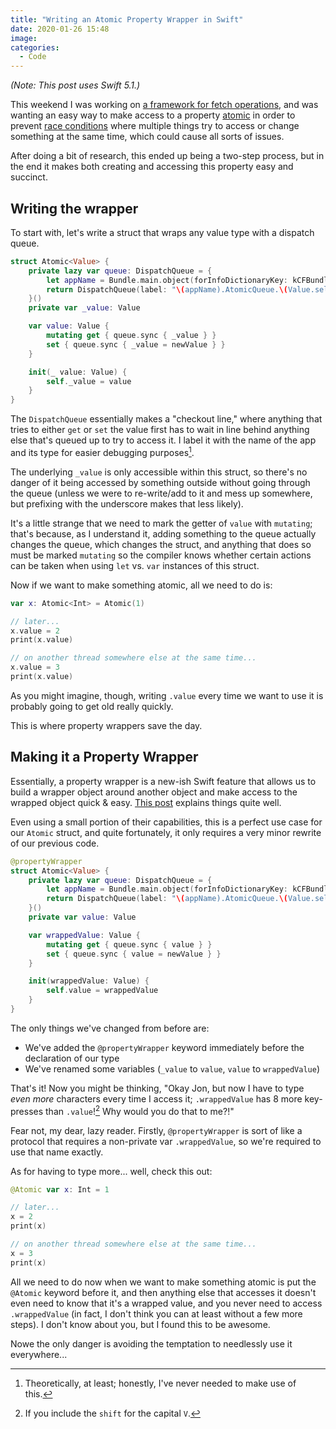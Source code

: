 ```yaml
---
title: "Writing an Atomic Property Wrapper in Swift"
date: 2020-01-26 15:48
image: 
categories:
  - Code
---
```


_(Note: This post uses Swift 5.1.)_

This weekend I was working on [a framework for fetch operations][framework source], and was wanting an easy way to make access to a property [atomic][atomic definition] in order to prevent [race conditions][race condition definition] where multiple things try to access or change something at the same time, which could cause all sorts of issues.

After doing a bit of research, this ended up being a two-step process, but in the end it makes both creating and accessing this property easy and succinct.

<!--more-->

## Writing the wrapper

To start with, let's write a struct that wraps any value type with a dispatch queue.

```swift
struct Atomic<Value> {
    private lazy var queue: DispatchQueue = {
        let appName = Bundle.main.object(forInfoDictionaryKey: kCFBundleNameKey as String) as! String
        return DispatchQueue(label: "\(appName).AtomicQueue.\(Value.self)")
    }()
    private var _value: Value

    var value: Value {
        mutating get { queue.sync { _value } }
        set { queue.sync { _value = newValue } }
    }

    init(_ value: Value) {
        self._value = value
    }
}
```

The `DispatchQueue` essentially makes a "checkout line," where anything that tries to either `get` or `set` the value first has to wait in line behind anything else that's queued up to try to access it. I label it with the name of the app and its type for easier debugging purposes[^1].

The underlying `_value` is only accessible within this struct, so there's no danger of it being accessed by something outside without going through the queue (unless we were to re-write/add to it and mess up somewhere, but prefixing with the underscore makes that less likely).

It's a little strange that we need to mark the getter of `value` with `mutating`; that's because, as I understand it, adding something to the queue actually changes the queue, which changes the struct, and anything that does so must be marked `mutating` so the compiler knows whether certain actions can be taken when using `let` vs. `var` instances of this struct.

Now if we want to make something atomic, all we need to do is:

```swift
var x: Atomic<Int> = Atomic(1)

// later...
x.value = 2
print(x.value)

// on another thread somewhere else at the same time...
x.value = 3
print(x.value)
```

As you might imagine, though, writing `.value` every time we want to use it is probably going to get old really quickly.

This is where property wrappers save the day.

## Making it a Property Wrapper

Essentially, a property wrapper is a new-ish Swift feature that allows us to build a wrapper object around another object and make access to the wrapped object quick & easy. [This post][property wrapper post] explains things quite well.

Even using a small portion of their capabilities, this is a perfect use case for our `Atomic` struct, and quite fortunately, it only requires a very minor rewrite of our previous code.

```swift
@propertyWrapper
struct Atomic<Value> {
    private lazy var queue: DispatchQueue = {
        let appName = Bundle.main.object(forInfoDictionaryKey: kCFBundleNameKey as String) as! String
        return DispatchQueue(label: "\(appName).AtomicQueue.\(Value.self)")
    }()
    private var value: Value

    var wrappedValue: Value {
        mutating get { queue.sync { value } }
        set { queue.sync { value = newValue } }
    }

    init(wrappedValue: Value) {
        self.value = wrappedValue
    }
}
```

The only things we've changed from before are:

- We've added the `@propertyWrapper` keyword immediately before the declaration of our type
- We've renamed some variables (`_value` to `value`, `value` to `wrappedValue`)

That's it! Now you might be thinking, "Okay Jon, but now I have to type *even more* characters every time I access it; `.wrappedValue` has 8 more key-presses than `.value`![^2] Why would you do that to me?!"

Fear not, my dear, lazy reader. Firstly, `@propertyWrapper` is sort of like a protocol that requires a non-private var `.wrappedValue`, so we're required to use that name exactly.

As for having to type more... well, check this out:

```swift
@Atomic var x: Int = 1

// later...
x = 2
print(x)

// on another thread somewhere else at the same time...
x = 3
print(x)
```

All we need to do now when we want to make something atomic is put the `@Atomic` keyword before it, and then anything else that accesses it doesn't even need to know that it's a wrapped value, and you never need to access `.wrappedValue` (in fact, I don't think you can at least without a few more steps). I don't know about you, but I found this to be awesome.

Nowe the only danger is avoiding the temptation to needlessly use it everywhere...

[^1]: Theoretically, at least; honestly, I've never needed to make use of this.
[^2]: If you include the `shift` for the capital `V`.

[framework source]: https://github.com/jonbash/networker
[atomic definition]: https://en.wikipedia.org/wiki/Linearizability#Atomic
[race condition definition]: https://en.wikipedia.org/wiki/Race_condition
[property wrapper post]: https://www.vadimbulavin.com/swift-5-property-wrappers/
